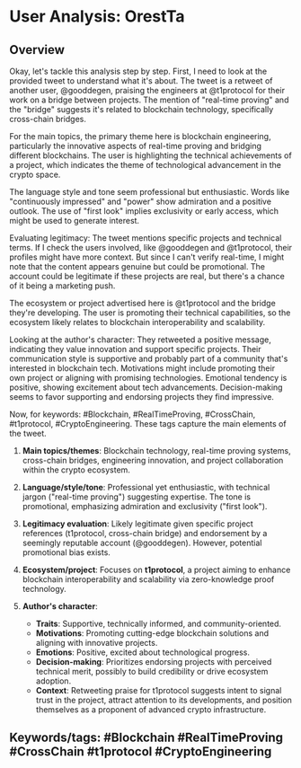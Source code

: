 # User Analysis: OrestTa

## Overview

<think>
Okay, let's tackle this analysis step by step. First, I need to look at the provided tweet to understand what it's about. The tweet is a retweet of another user, @gooddegen, praising the engineers at @t1protocol for their work on a bridge between projects. The mention of "real-time proving" and the "bridge" suggests it's related to blockchain technology, specifically cross-chain bridges.

For the main topics, the primary theme here is blockchain engineering, particularly the innovative aspects of real-time proving and bridging different blockchains. The user is highlighting the technical achievements of a project, which indicates the theme of technological advancement in the crypto space.

The language style and tone seem professional but enthusiastic. Words like "continuously impressed" and "power" show admiration and a positive outlook. The use of "first look" implies exclusivity or early access, which might be used to generate interest.

Evaluating legitimacy: The tweet mentions specific projects and technical terms. If I check the users involved, like @gooddegen and @t1protocol, their profiles might have more context. But since I can't verify real-time, I might note that the content appears genuine but could be promotional. The account could be legitimate if these projects are real, but there's a chance of it being a marketing push.

The ecosystem or project advertised here is @t1protocol and the bridge they're developing. The user is promoting their technical capabilities, so the ecosystem likely relates to blockchain interoperability and scalability.

Looking at the author's character: They retweeted a positive message, indicating they value innovation and support specific projects. Their communication style is supportive and probably part of a community that's interested in blockchain tech. Motivations might include promoting their own project or aligning with promising technologies. Emotional tendency is positive, showing excitement about tech advancements. Decision-making seems to favor supporting and endorsing projects they find impressive.

Now, for keywords: #Blockchain, #RealTimeProving, #CrossChain, #t1protocol, #CryptoEngineering. These tags capture the main elements of the tweet.
</think>

1. **Main topics/themes**: Blockchain technology, real-time proving systems, cross-chain bridges, engineering innovation, and project collaboration within the crypto ecosystem.  

2. **Language/style/tone**: Professional yet enthusiastic, with technical jargon ("real-time proving") suggesting expertise. The tone is promotional, emphasizing admiration and exclusivity ("first look").  

3. **Legitimacy evaluation**: Likely legitimate given specific project references (t1protocol, cross-chain bridge) and endorsement by a seemingly reputable account (@gooddegen). However, potential promotional bias exists.  

4. **Ecosystem/project**: Focuses on **t1protocol**, a project aiming to enhance blockchain interoperability and scalability via zero-knowledge proof technology.  

5. **Author's character**:  
   - **Traits**: Supportive, technically informed, and community-oriented.  
   - **Motivations**: Promoting cutting-edge blockchain solutions and aligning with innovative projects.  
   - **Emotions**: Positive, excited about technological progress.  
   - **Decision-making**: Prioritizes endorsing projects with perceived technical merit, possibly to build credibility or drive ecosystem adoption.  
   - **Context**: Retweeting praise for t1protocol suggests intent to signal trust in the project, attract attention to its developments, and position themselves as a proponent of advanced crypto infrastructure.  

**Keywords/tags**: #Blockchain #RealTimeProving #CrossChain #t1protocol #CryptoEngineering
---
